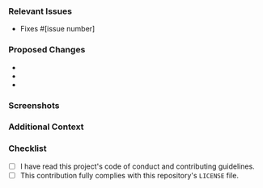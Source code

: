 ### Relevant Issues
<!-- If this PR affects an issue, please note which one(s) and how so. You can
     use this example (e.g. "Fixes #1234"), or add/remove lines as needed. -->
- Fixes #[issue number]

### Proposed Changes
<!-- What changes does this PR make? You can add/remove lines as needed. -->
- 
- 
- 

### Screenshots
<!-- If your changes have any effect on the UI, please include screenshots or
     animated gifs to show what it looked like before and after this PR. -->

### Additional Context
<!-- Is there any more information that could help other people understand this
     PR (e.g. implementation details, reasoning)? If so, please provide it. -->

### Checklist
<!-- All of the following statements MUST be true in order for this PR to be
     considered. Put an "x" inside each box to check it, like so: [x] -->
- [ ] I have read this project's code of conduct and contributing guidelines.
- [ ] This contribution fully complies with this repository's `LICENSE` file.

<!-- OPTIONAL: Feel free to remove any sections of this template
     that you didn't use, or that aren't relevant to this PR. -->

<!-- Thank you so much for taking the time to send a pull request! 💖
     Your contribution is very much appreciated, and will be addressed soon. -->
